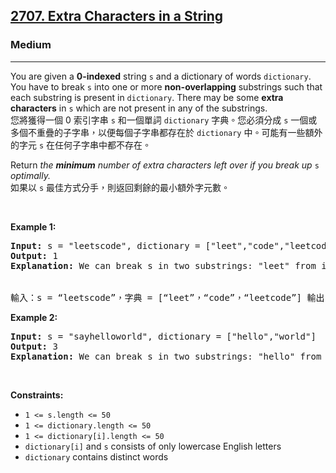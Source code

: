 <h2><a href="https://leetcode.com/problems/extra-characters-in-a-string/">2707. Extra Characters in a String</a></h2><h3>Medium</h3><hr><div><p data-immersive-translate-effect="1" data-immersive_translate_walked="6e27eea9-b196-4a46-8534-23363b2201a1">You are given a <strong data-immersive-translate-effect="1" data-immersive_translate_walked="6e27eea9-b196-4a46-8534-23363b2201a1">0-indexed</strong> string <code data-immersive-translate-effect="1" data-immersive_translate_walked="6e27eea9-b196-4a46-8534-23363b2201a1">s</code> and a dictionary of words <code data-immersive-translate-effect="1" data-immersive_translate_walked="6e27eea9-b196-4a46-8534-23363b2201a1">dictionary</code>. You have to break <code data-immersive-translate-effect="1" data-immersive_translate_walked="6e27eea9-b196-4a46-8534-23363b2201a1">s</code> into one or more <strong data-immersive-translate-effect="1" data-immersive_translate_walked="6e27eea9-b196-4a46-8534-23363b2201a1">non-overlapping</strong> substrings such that each substring is present in <code data-immersive-translate-effect="1" data-immersive_translate_walked="6e27eea9-b196-4a46-8534-23363b2201a1">dictionary</code>. There may be some <strong data-immersive-translate-effect="1" data-immersive_translate_walked="6e27eea9-b196-4a46-8534-23363b2201a1">extra characters</strong> in <code data-immersive-translate-effect="1" data-immersive_translate_walked="6e27eea9-b196-4a46-8534-23363b2201a1">s</code> which are not present in any of the substrings.<font class="notranslate immersive-translate-target-wrapper" lang="zh-TW" data-immersive-translate-translation-element-mark="1"><br><font class="notranslate immersive-translate-target-translation-theme-none immersive-translate-target-translation-block-wrapper-theme-none immersive-translate-target-translation-block-wrapper" data-immersive-translate-translation-element-mark="1"><font class="notranslate immersive-translate-target-inner immersive-translate-target-translation-theme-none-inner" data-immersive-translate-translation-element-mark="1">您將獲得一個 0 索引字串 <code data-immersive-translate-effect="1" data-immersive_translate_walked="6e27eea9-b196-4a46-8534-23363b2201a1">s</code> 和一個單詞 <code data-immersive-translate-effect="1" data-immersive_translate_walked="6e27eea9-b196-4a46-8534-23363b2201a1">dictionary</code> 字典。您必須分成 <code data-immersive-translate-effect="1" data-immersive_translate_walked="6e27eea9-b196-4a46-8534-23363b2201a1">s</code> 一個或多個不重疊的子字串，以便每個子字串都存在於 <code data-immersive-translate-effect="1" data-immersive_translate_walked="6e27eea9-b196-4a46-8534-23363b2201a1">dictionary</code> 中。可能有一些額外的字元 <code data-immersive-translate-effect="1" data-immersive_translate_walked="6e27eea9-b196-4a46-8534-23363b2201a1">s</code> 在任何子字串中都不存在。</font></font></font></p>

<p data-immersive-translate-effect="1" data-immersive_translate_walked="6e27eea9-b196-4a46-8534-23363b2201a1">Return <em data-immersive-translate-effect="1" data-immersive_translate_walked="6e27eea9-b196-4a46-8534-23363b2201a1">the <strong data-immersive-translate-effect="1" data-immersive_translate_walked="6e27eea9-b196-4a46-8534-23363b2201a1">minimum</strong> number of extra characters left over if you break up </em><code data-immersive-translate-effect="1" data-immersive_translate_walked="6e27eea9-b196-4a46-8534-23363b2201a1">s</code><em data-immersive-translate-effect="1" data-immersive_translate_walked="6e27eea9-b196-4a46-8534-23363b2201a1"> optimally.</em><font class="notranslate immersive-translate-target-wrapper" lang="zh-TW" data-immersive-translate-translation-element-mark="1"><br><font class="notranslate immersive-translate-target-translation-theme-none immersive-translate-target-translation-block-wrapper-theme-none immersive-translate-target-translation-block-wrapper" data-immersive-translate-translation-element-mark="1"><font class="notranslate immersive-translate-target-inner immersive-translate-target-translation-theme-none-inner" data-immersive-translate-translation-element-mark="1">如果以 <code data-immersive-translate-effect="1" data-immersive_translate_walked="6e27eea9-b196-4a46-8534-23363b2201a1">s</code> 最佳方式分手，則返回剩餘的最小額外字元數。</font></font></font></p>

<p>&nbsp;</p>
<p><strong class="example">Example 1:</strong></p>

<pre data-immersive-translate-effect="1" data-immersive_translate_walked="6e27eea9-b196-4a46-8534-23363b2201a1"><strong data-immersive-translate-effect="1" data-immersive_translate_walked="6e27eea9-b196-4a46-8534-23363b2201a1">Input:</strong> s = "leetscode", dictionary = ["leet","code","leetcode"]
<strong data-immersive-translate-effect="1" data-immersive_translate_walked="6e27eea9-b196-4a46-8534-23363b2201a1">Output:</strong> 1
<strong data-immersive-translate-effect="1" data-immersive_translate_walked="6e27eea9-b196-4a46-8534-23363b2201a1">Explanation:</strong> We can break s in two substrings: "leet" from index 0 to 3 and "code" from index 5 to 8. There is only 1 unused character (at index 4), so we return 1.

<font class="notranslate immersive-translate-target-wrapper" lang="zh-TW" data-immersive-translate-translation-element-mark="1"><br><font class="notranslate immersive-translate-target-translation-pre-whitespace immersive-translate-target-translation-theme-none immersive-translate-target-translation-block-wrapper-theme-none immersive-translate-target-translation-block-wrapper" data-immersive-translate-translation-element-mark="1"><font class="notranslate immersive-translate-target-inner immersive-translate-target-translation-theme-none-inner" data-immersive-translate-translation-element-mark="1">輸入：s = “leetscode”，字典 = [“leet”，“code”，“leetcode”] 輸出：1 解釋：我們可以將 s 分解為兩個子字符串：從索引 0 到 3 的“leet”和從索引 5 到 8 的“code”。只有 1 個未使用的字元（在索引 4 處），所以我們返回 1。</font></font></font></pre>

<p><strong class="example">Example 2:</strong></p>

<pre><strong>Input:</strong> s = "sayhelloworld", dictionary = ["hello","world"]
<strong>Output:</strong> 3
<strong>Explanation:</strong> We can break s in two substrings: "hello" from index 3 to 7 and "world" from index 8 to 12. The characters at indices 0, 1, 2 are not used in any substring and thus are considered as extra characters. Hence, we return 3.
</pre>

<p>&nbsp;</p>
<p><strong>Constraints:</strong></p>

<ul>
	<li><code>1 &lt;= s.length &lt;= 50</code></li>
	<li><code>1 &lt;= dictionary.length &lt;= 50</code></li>
	<li><code>1 &lt;= dictionary[i].length &lt;= 50</code></li>
	<li><code>dictionary[i]</code>&nbsp;and <code>s</code> consists of only lowercase English letters</li>
	<li><code>dictionary</code> contains distinct words</li>
</ul>
</div>